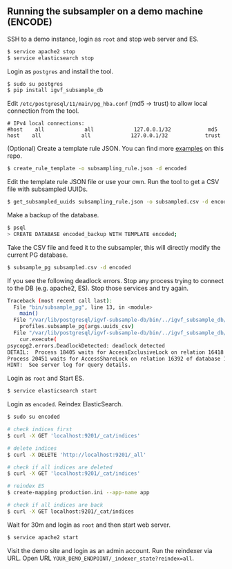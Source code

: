 ## Running the subsampler on a demo machine (ENCODE)

SSH to a demo instance, login as `root` and stop web server and ES.
```bash
$ service apache2 stop
$ service elasticsearch stop
```

Login as `postgres` and install the tool.
```bash
$ sudo su postgres
$ pip install igvf_subsample_db
```

Edit `/etc/postgresql/11/main/pg_hba.conf` (md5 -> trust) to allow local connection from the tool.
```
# IPv4 local connections:
#host    all             all             127.0.0.1/32            md5
host    all             all             127.0.0.1/32            trust
```

(Optional) Create a template rule JSON. You can find more [examples](/examples) on this repo.
```bash
$ create_rule_template -o subsampling_rule.json -d encoded
```

Edit the template rule JSON file or use your own. Run the tool to get a CSV file with subsampled UUIDs.
```bash
$ get_subsampled_uuids subsampling_rule.json -o subsampled.csv -d encoded
```

Make a backup of the database.
```bash
$ psql
> CREATE DATABASE encoded_backup WITH TEMPLATE encoded;
```

Take the CSV file and feed it to the subsampler, this will directly modify the current PG database.
```bash
$ subsample_pg subsampled.csv -d encoded
```

If you see the following deadlock errors. Stop any process trying to connect to the DB (e.g. apache2, ES). Stop those services and try again.
```bash
Traceback (most recent call last):
  File "bin/subsample_pg", line 13, in <module>
    main()
  File "/var/lib/postgresql/igvf-subsample-db/bin/../igvf_subsample_db/subsample_pg.py", line 65, in main
    profiles.subsample_pg(args.uuids_csv)
  File "/var/lib/postgresql/igvf-subsample-db/bin/../igvf_subsample_db/profiles.py", line 279, in subsample_pg
    cur.execute(
psycopg2.errors.DeadlockDetected: deadlock detected
DETAIL:  Process 18405 waits for AccessExclusiveLock on relation 16418 of database 16401; blocked by process 20451.
Process 20451 waits for AccessShareLock on relation 16392 of database 16401; blocked by process 18405.
HINT:  See server log for query details.
```

Login as `root` and Start ES.
```bash
$ service elasticsearch start
```

Login as `encoded`. Reindex ElasticSearch.
```bash
$ sudo su encoded

# check indices first
$ curl -X GET 'localhost:9201/_cat/indices'

# delete indices
$ curl -X DELETE 'http://localhost:9201/_all'

# check if all indices are deleted
$ curl -X GET 'localhost:9201/_cat/indices'

# reindex ES
$ create-mapping production.ini --app-name app

# check if all indices are back
$ curl -X GET localhost:9201/_cat/indices
```

Wait for 30m and login as `root` and then start web server.
```bash
$ service apache2 start
```

Visit the demo site and login as an admin account. Run the reindexer via URL. Open URL `YOUR_DEMO_ENDPOINT/_indexer_state?reindex=all`.
